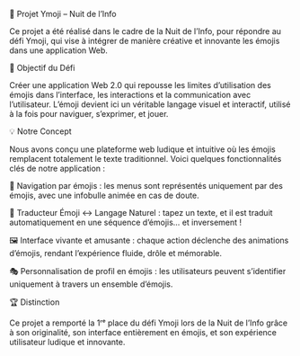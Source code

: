 🎉 Projet Ymoji – Nuit de l’Info

Ce projet a été réalisé dans le cadre de la Nuit de l’Info, pour répondre au défi Ymoji, qui vise à intégrer de manière créative et innovante les émojis dans une application Web.

🌟 Objectif du Défi

Créer une application Web 2.0 qui repousse les limites d’utilisation des émojis dans l’interface, les interactions et la communication avec l’utilisateur.
L’émoji devient ici un véritable langage visuel et interactif, utilisé à la fois pour naviguer, s’exprimer, et jouer.

💡 Notre Concept

Nous avons conçu une plateforme web ludique et intuitive où les émojis remplacent totalement le texte traditionnel.
Voici quelques fonctionnalités clés de notre application :

🧭 Navigation par émojis : les menus sont représentés uniquement par des émojis, avec une infobulle animée en cas de doute.

🔄 Traducteur Émoji ↔ Langage Naturel : tapez un texte, et il est traduit automatiquement en une séquence d’émojis… et inversement !

🖼️ Interface vivante et amusante : chaque action déclenche des animations d’émojis, rendant l’expérience fluide, drôle et mémorable.

🎭 Personnalisation de profil en émojis : les utilisateurs peuvent s’identifier uniquement à travers un ensemble d’émojis.

🏆 Distinction

Ce projet a remporté la 1ʳᵉ place du défi Ymoji lors de la Nuit de l’Info grâce à son originalité, son interface entièrement en émojis, et son expérience utilisateur ludique et innovante.

